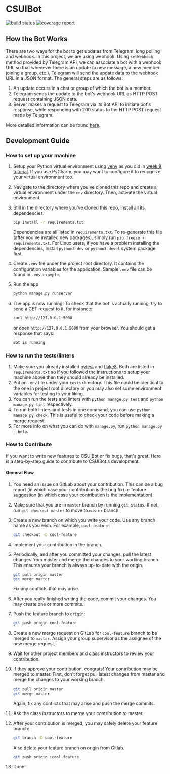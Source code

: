 # CSUIBot

[![build status](https://gitlab.com/CSUI-AdvProg-2017/final-exam-2017/badges/master/build.svg)](https://gitlab.com/CSUI-AdvProg-2017/final-exam-2017/commits/master)
[![coverage report](https://gitlab.com/CSUI-AdvProg-2017/final-exam-2017/badges/master/coverage.svg)](https://gitlab.com/CSUI-AdvProg-2017/final-exam-2017/commits/master)

## How the Bot Works

There are two ways for the bot to get updates from Telegram: long
polling and webhook. In this project, we are using webhook. Using
`setWebhook` method provided by Telegram API, we can associate a bot
with a webhook URL so that whenever there is an update (a new message,
a new member joining a group, etc.), Telegram will send the update data
to the webhook URL in a JSON format. The general steps are as follows:

1. An update occurs in a chat or group of which the bot is a member.
2. Telegram sends the update to the bot's webhook URL as HTTP POST
request containing JSON data.
3. Server makes a request to Telegram via its Bot API to initiate
bot's response, while responding with 200 status to the HTTP POST
request made by Telegram.

More detailed information can be found [here](https://core.telegram.org/bots/api#getting-updates).

## Development Guide

### How to set up your machine

1. Setup your Python virtual environment using [venv](https://docs.python.org/3/library/venv.html)
as you did in [week 8 tutorial](https://gitlab.com/CSUI-AdvProg-2017/lab-exercises/blob/master/week_8/README.md).
If you use PyCharm, you may want to configure it to recognize your virtual environment too.
2. Navigate to the directory where you've cloned this repo and create a
virtual environment under the `env` directory. Then, activate the virtual environment.
3. Still in the directory where you've cloned this repo, install all its dependencies.

    ```bash
    pip install -r requirements.txt
    ```

    Dependencies are all listed in `requirements.txt`. To re-generate
    this file (after you've installed new packages), simply run
    `pip freeze > requirements.txt`. For Linux users, if you have a
    problem installing the dependencies, install `python3-dev` or
    `python3-devel` system package first.
4. Create `.env` file under the project root directory. It contains the
configuration variables for the application. Sample `.env` file can be
found in `.env.example`.
5. Run the app

    ```bash
    python manage.py runserver
    ```
6. The app is now running! To check that the bot is actually running,
try to send a GET request to it, for instance:

    ```bash
    curl http://127.0.0.1:5000
    ```

    or open `http://127.0.0.1:5000` from your browser. You should get a
    response that says:

    ```bash
    Bot is running
    ```

### How to run the tests/linters

1. Make sure you already installed [pytest][pytest] and [flake8][flake8].
Both are listed in `requirements.txt` so if you followed the instructions
to setup your machine above then they should already be installed.
2. Put an `.env` file under your `tests` directory. This file could be
identical to the one in project root directory or you may also set some
environment variables for testing to your liking.
3. You can run the tests and linters with `python manage.py test` and
`python manage.py lint` respectively.
4. To run both linters and tests in one command, you can use
`python manage.py check`. This is useful to check your code before making
a merge request.
5. For more info on what you can do with `manage.py`, run
`python manage.py --help`.

[pytest]: http://pytest.org/latest/
[flake8]: https://pypi.python.org/pypi/flake8

### How to Contribute

If you want to write new features to CSUIBot or fix bugs, that's great! Here is a step-by-step guide to contribute to CSUIBot's development.

#### General Flow

1. You need an issue on GitLab about your contribution. This can be a
bug report (in which case your contribution is the bug fix) or feature
suggestion (in which case your contribution is the implementation).
2. Make sure that you are in `master` branch by running `git status`.
If not, run `git checkout master` to move to `master` branch.
3. Create a new branch on which you write your code. Use any branch
name as you wish. For example, `cool-feature`:

    ```bash
    git checkout -b cool-feature
    ```
4. Implement your contribution in the branch.
5. Periodically, and after you committed your changes, pull the latest
changes from master and merge the changes to your working branch. This
ensures your branch is always up-to-date with the origin.

    ```bash
    git pull origin master
    git merge master
    ```

    Fix any conflicts that may arise.
6. After you really finished writing the code, commit your changes. You
may create one or more commits.
7. Push the feature branch to `origin`:

    ```bash
    git push origin cool-feature
    ```
8. Create a new merge request on GitLab for `cool-feature` branch to be
merged to `master`. Assign your group supervisor as the assignee of the
new merge request.
9. Wait for other project members and class instructors to review your
contribution.
10. If they approve your contribution, congrats! Your contribution may
be merged to master. First, don't forget pull latest changes from master
and merge the changes to your working branch.

    ```bash
    git pull origin master
    git merge master
    ```

    Again, fix any conflicts that may arise and push the merge commits.
11. Ask the class instructors to merge your contribution to master.
12. After your contribution is merged, you may safely delete your feature branch:

    ```bash
    git branch -D cool-feature
    ```

    Also delete your feature branch on origin from Gitlab.

    ```bash
    git push origin :cool-feature
    ```
13. Done!
